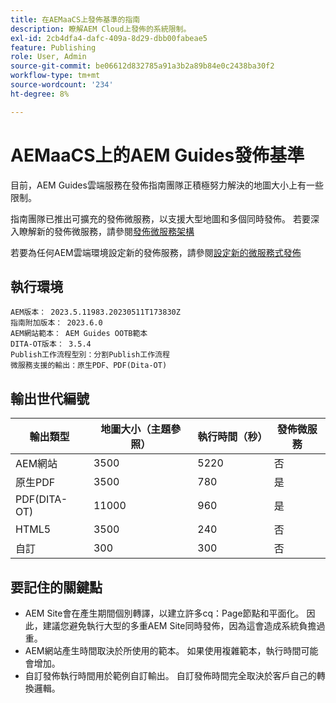 ```yaml
---
title: 在AEMaaCS上發佈基準的指南
description: 瞭解AEM Cloud上發佈的系統限制。
exl-id: 2cb4dfa4-dafc-409a-8d29-dbb00fabeae5
feature: Publishing
role: User, Admin
source-git-commit: be06612d832785a91a3b2a89b84e0c2438ba30f2
workflow-type: tm+mt
source-wordcount: '234'
ht-degree: 8%

---
```


# AEMaaCS上的AEM Guides發佈基準

目前，AEM Guides雲端服務在發佈指南團隊正積極努力解決的地圖大小上有一些限制。

指南團隊已推出可擴充的發佈微服務，以支援大型地圖和多個同時發佈。 若要深入瞭解新的發佈微服務，請參閱[發佈微服務架構](publish-microservice-architecture-and-performance.md)

若要為任何AEM雲端環境設定新的發佈服務，請參閱[設定新的微服務式發佈](configure-microservices.md)


## 執行環境

    AEM版本： 2023.5.11983.20230511T173830Z
    指南附加版本： 2023.6.0
    AEM網站範本： AEM Guides OOTB範本
    DITA-OT版本： 3.5.4
    Publish工作流程型別：分割Publish工作流程
    微服務支援的輸出：原生PDF、PDF(Dita-OT)

## 輸出世代編號

| 輸出類型 | 地圖大小（主題參照） | 執行時間（秒） | 發佈微服務 |
|---------------|------------------------------|----------------------------|-----------------------|
| AEM網站 | 3500 | 5220 | 否 |
| 原生PDF | 3500 | 780 | 是 |
| PDF(DITA-OT) | 11000 | 960 | 是 |
| HTML5 | 3500 | 240 | 否 |
| 自訂 | 300 | 300 | 否 |

## 要記住的關鍵點

- AEM Site會在產生期間個別轉譯，以建立許多cq：Page節點和平面化。 因此，建議您避免執行大型的多重AEM Site同時發佈，因為這會造成系統負擔過重。
- AEM網站產生時間取決於所使用的範本。 如果使用複雜範本，執行時間可能會增加。
- 自訂發佈執行時間用於範例自訂輸出。 自訂發佈時間完全取決於客戶自己的轉換邏輯。
